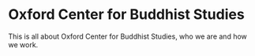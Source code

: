 # Oxford Center for Buddhist Studies

This is all about Oxford Center for Buddhist Studies, who we are and how we work.  